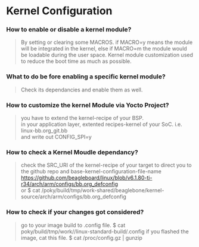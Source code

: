 # Kernel Configuration

### How to enable or disable a kernel module?
> By setting or clearing some MACROS.
> if MACRO=y means the module will be integrated in the kernel, else if MACRO=m the module would be loadable during the user space.
> Kernel module customization used to reduce the boot time as much as possible.

### What to do be fore enabling a specific kernel module?
> Check its dependancies and enable them as well.

### How to customize the kernel Module via Yocto Project?
> you have to extend the kernel-recipe of your BSP.  
> in your application layer, extented recipes-kernel of your SoC. i.e. linux-bb.org_git.bb  
> and write out CONFIG_SPI=y

### How to check a Kernel Moudle dependancy?
>  check the SRC_URI of the kernel-recipe of your target to direct you to the github repo and base-kernel-configuration-file-name
https://github.com/beagleboard/linux/blob/v6.1.80-ti-r34/arch/arm/configs/bb.org_defconfig  
> or $ cat /poky/build/tmp/work-shared/beaglebone/kernel-source/arch/arm/configs/bb.org_defconfig  

### How to check if your changes got considered?
> go to your image build to .config file. $ cat poky/build/tmp/work/<target>/linux-standard-build/.config
> if you flashed the image, cat this file. $ cat /proc/config.gz | gunzip

